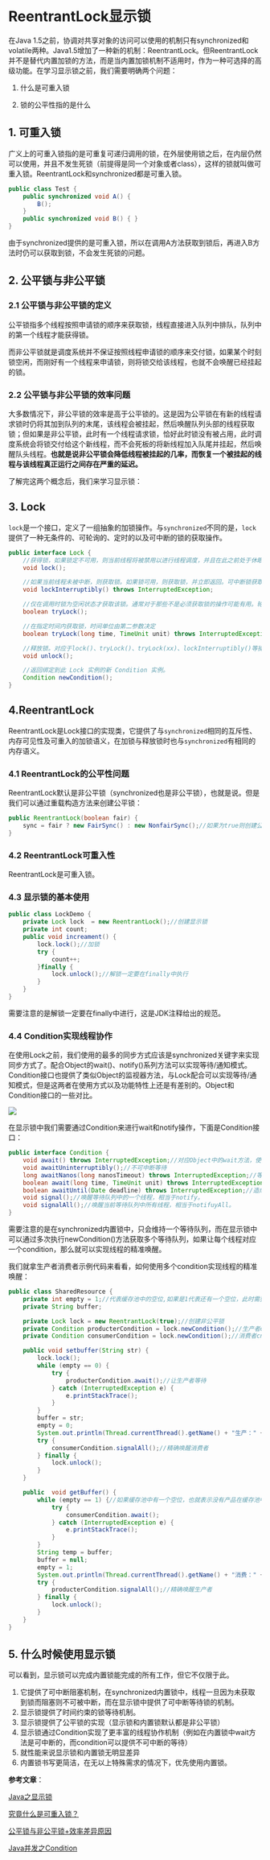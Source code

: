 # ReentrantLock显示锁

在Java 1.5之前，协调对共享对象的访问可以使用的机制只有synchronized和volatile两种。Java1.5增加了一种新的机制：ReentrantLock。但ReentrantLock并不是替代内置加锁的方法，而是当内置加锁机制不适用时，作为一种可选择的高级功能。在学习显示锁之前，我们需要明确两个问题：

1. 什么是可重入锁  

2. 锁的公平性指的是什么

## 1. 可重入锁

广义上的可重入锁指的是可重复可递归调用的锁，在外层使用锁之后，在内层仍然可以使用，并且不发生死锁（前提得是同一个对象或者class），这样的锁就叫做可重入锁。ReentrantLock和synchronized都是可重入锁。

```java
public class Test {
    public synchronized void A() {
        B();
    }
    public synchronized void B() { }
}
```

由于synchronized提供的是可重入锁，所以在调用A方法获取到锁后，再进入B方法时仍可以获取到锁，不会发生死锁的问题。

## 2. 公平锁与非公平锁

### 2.1 公平锁与非公平锁的定义

公平锁指多个线程按照申请锁的顺序来获取锁，线程直接进入队列中排队，队列中的第一个线程才能获得锁。

而非公平锁就是调度系统并不保证按照线程申请锁的顺序来交付锁，如果某个时刻锁空闲，而刚好有一个线程来申请锁，则将锁交给该线程，也就不会唤醒已经挂起的锁。

### 2.2 公平锁与非公平锁的效率问题

大多数情况下，非公平锁的效率是高于公平锁的。这是因为公平锁在有新的线程请求锁时仍将其加到队列的末尾，该线程会被挂起，然后唤醒队列头部的线程获取锁；但如果是非公平锁，此时有一个线程请求锁，恰好此时锁没有被占用，此时调度系统会将锁交付给这个新线程，而不会死板的将新线程加入队尾并挂起，然后唤醒队头线程。**也就是说非公平锁会降低线程被挂起的几率，而恢复一个被挂起的线程与该线程真正运行之间存在严重的延迟。**

了解完这两个概念后，我们来学习显示锁：

## 3. Lock

`lock`是一个接口，定义了一组抽象的加锁操作。与`synchronized`不同的是，`lock`提供了一种无条件的、可轮询的、定时的以及可中断的锁的获取操作。

```java
public interface Lock {
    //获得锁，如果锁定不可用，则当前线程将被禁用以进行线程调度，并且在此之前处于休眠状态。
    void lock();

    //如果当前线程未被中断，则获取锁。如果锁可用，则获取锁，并立即返回。可中断锁获取操作的实现
    void lockInterruptibly() throws InterruptedException;

    //仅在调用时锁为空闲状态才获取该锁。通常对于那些不是必须获取锁的操作可能有用。轮询锁及可定时锁获取操作的实现。
    boolean tryLock();

    //在指定时间内获取锁，时间单位由第二参数决定
    boolean tryLock(long time, TimeUnit unit) throws InterruptedException;

    //释放锁。对应于lock()、tryLock()、tryLock(xx)、lockInterruptibly()等操作，如果成功的话应该对应着一个unlock()，这样可以避免死锁或者资源浪费。
    void unlock();

    //返回绑定到此 Lock 实例的新 Condition 实例。
    Condition newCondition();
}

```



## 4.ReentrantLock

ReentrantLock是Lock接口的实现类，它提供了与`synchronized`相同的互斥性、内存可见性及可重入的加锁语义，在加锁与释放锁时也与`synchronized`有相同的内存语义。

### 4.1 ReentrantLock的公平性问题

ReentrantLock默认是非公平锁（synchronized也是非公平锁），也就是说。但是我们可以通过重载构造方法来创建公平锁：

```java
public ReentrantLock(boolean fair) {
    sync = fair ? new FairSync() : new NonfairSync();//如果为true则创建公平锁，false创建非公平锁
}
```

### 4.2 ReentrantLock可重入性

ReentrantLock是可重入锁。

### 4.3 显示锁的基本使用

```java
public class LockDemo {
	private Lock lock  = new ReentrantLock();//创建显示锁
	private int count;	
	public void increament() {
		lock.lock();//加锁
		try {
			count++;
		}finally {
			lock.unlock();//解锁一定要在finally中执行
		}
	}
}
```

需要注意的是解锁一定要在finally中进行，这是JDK注释给出的规范。

### 4.4 Condition实现线程协作

在使用Lock之前，我们使用的最多的同步方式应该是synchronized关键字来实现同步方式了。配合Object的wait()、notify()系列方法可以实现等待/通知模式。Condition接口也提供了类似Object的监视器方法，与Lock配合可以实现等待/通知模式，但是这两者在使用方式以及功能特性上还是有差别的。Object和Condition接口的一些对比。

![](../images/14.png)

在显示锁中我们需要通过Condition来进行wait和notify操作，下面是Condition接口：

```java
public interface Condition {
    void await() throws InterruptedException;//对应Object中的wait方法，使获取锁的当前线程等待
    void awaitUninterruptibly();//不可中断等待
    long awaitNanos(long nanosTimeout) throws InterruptedException;//等待指定时间，以纳秒为单位
    boolean await(long time, TimeUnit unit) throws InterruptedException;//等待指定时间，时间单位由第二个参数指定
    boolean awaitUntil(Date deadline) throws InterruptedException;//造成当前线程在接到信号、被中断或到达指定最后期限之前一直处于等待状态。如果没有到指定时间就被通知，则返回true，否则表示到了指定时间，返回返回false。
    void signal();//唤醒等待队列中的一个线程，相当于notify。
    void signalAll();//唤醒当前等待队列中所有线程，相当于notifuyAll。
}

```

需要注意的是在synchronized内置锁中，只会维持一个等待队列，而在显示锁中可以通过多次执行newCondition()方法获取多个等待队列，如果让每个线程对应一个condition，那么就可以实现线程的精准唤醒。

我们就拿生产者消费者示例代码来看看，如何使用多个condition实现线程的精准唤醒：

```java
public class SharedResource {
    private int empty = 1;//代表缓存池中的空位,如果是1代表还有一个空位，此时需要一个生产者来生产产品方进去
    private String buffer;

    private Lock lock = new ReentrantLock(true);//创建非公平锁
    private Condition producterCondition = lock.newCondition();//生产者condition，专门用于生产者的等待与唤醒
    private Condition consumerCondition = lock.newCondition();//消费者cndition

    public void setbuffer(String str) {
        lock.lock();
        while (empty == 0) {
            try {
                producterCondition.await();//让生产者等待
            } catch (InterruptedException e) {
                e.printStackTrace();
            }
        }
        buffer = str;
        empty = 0;
        System.out.println(Thread.currentThread().getName() + "生产：" + str);
        try {
            consumerCondition.signalAll();//精确唤醒消费者
        } finally {
            lock.unlock();
        }
    }

    public  void getBuffer() {
        while (empty == 1) {//如果缓存池中有一个空位，也就表示没有产品在缓存池中
            try {
                consumerCondition.await();
            } catch (InterruptedException e) {
                e.printStackTrace();
            }
        }
        String temp = buffer;
        buffer = null;
        empty = 1;
        System.out.println(Thread.currentThread().getName() + "消费：" + temp);
        try {
            producterCondition.signalAll();//精确唤醒生产者
        } finally {
            lock.unlock();
        }
    }
}
```



## 5. 什么时候使用显示锁

可以看到，显示锁可以完成内置锁能完成的所有工作，但它不仅限于此。

1. 它提供了可中断阻塞机制，在synchronized内置锁中，线程一旦因为未获取到锁而阻塞则不可被中断，而在显示锁中提供了可中断等待锁的机制。
2. 显示锁提供了时间约束的锁等待机制。
3. 显示锁提供了公平锁的实现（显示锁和内置锁默认都是非公平锁）
4. 显示锁通过Condition实现了更丰富的线程协作机制（例如在内置锁中wait方法是可中断的，而condition可以提供不可中断的等待）
5. 就性能来说显示锁和内置锁无明显差异
6. 内置锁书写更简洁，在无以上特殊需求的情况下，优先使用内置锁。

**参考文章**：

[Java之显示锁](https://blog.csdn.net/lmh_19941113/article/details/86581576)

[究竟什么是可重入锁？](https://blog.csdn.net/rickiyeat/article/details/78314451)

[公平锁与非公平锁+效率差异原因](https://blog.csdn.net/rootkiss/article/details/100627224)

[Java并发之Condition](https://www.cnblogs.com/gemine/p/9039012.html)